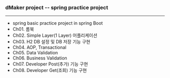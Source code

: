 ### dMaker project -- spring practice project
***
+ spring basic practice project in spring Boot
+ Ch01. 롬북 
+ Ch02. Simple Layer(1 Layer) 어플리케이션
+ Ch03. H2 DB 설정 및 DB 저장 기능 구현
+ Ch04. AOP, Transactional
+ Ch05. Data Validation
+ Ch06. Business Validation
+ Ch07. Developer Post(추가) 기능 구현
+ Ch08. Developer Get(조회) 기능 구현